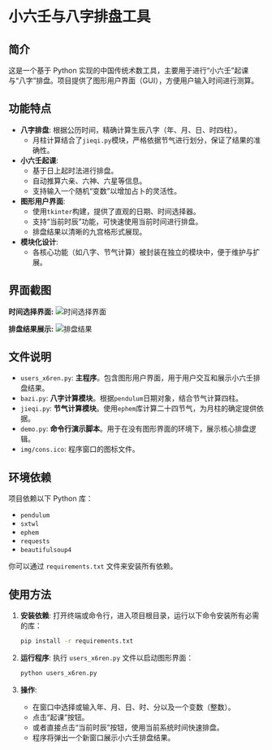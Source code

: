# 小六壬与八字排盘工具

## 简介
这是一个基于 Python 实现的中国传统术数工具，主要用于进行“小六壬”起课与“八字”排盘。项目提供了图形用户界面（GUI），方便用户输入时间进行测算。

## 功能特点
- **八字排盘**: 根据公历时间，精确计算生辰八字（年、月、日、时四柱）。
  - 月柱计算结合了`jieqi.py`模块，严格依据节气进行划分，保证了结果的准确性。
- **小六壬起课**:
  - 基于日上起时法进行排盘。
  - 自动推算六亲、六神、六星等信息。
  - 支持输入一个随机“变数”以增加占卜的灵活性。
- **图形用户界面**:
  - 使用`tkinter`构建，提供了直观的日期、时间选择器。
  - 支持“当前时辰”功能，可快速使用当前时间进行排盘。
  - 排盘结果以清晰的九宫格形式展现。
- **模块化设计**:
  - 各核心功能（如八字、节气计算）被封装在独立的模块中，便于维护与扩展。

## 界面截图

**时间选择界面:**
![时间选择界面](https://gitee.com/casual_pleat/x6ren/raw/master/eg/eg1.png)

**排盘结果展示:**
![排盘结果](https://gitee.com/casual_pleat/x6ren/raw/master/eg/eg2.png)

## 文件说明
- `users_x6ren.py`: **主程序**。包含图形用户界面，用于用户交互和展示小六壬排盘结果。
- `bazi.py`: **八字计算模块**。根据`pendulum`日期对象，结合节气计算四柱。
- `jieqi.py`: **节气计算模块**。使用`ephem`库计算二十四节气，为月柱的确定提供依据。
- `demo.py`: **命令行演示脚本**。用于在没有图形界面的环境下，展示核心排盘逻辑。
- `img/cons.ico`: 程序窗口的图标文件。

## 环境依赖
项目依赖以下 Python 库：
- `pendulum`
- `sxtwl`
- `ephem`
- `requests`
- `beautifulsoup4`

你可以通过 `requirements.txt` 文件来安装所有依赖。

## 使用方法
1.  **安装依赖**:
    打开终端或命令行，进入项目根目录，运行以下命令安装所有必需的库：
    ```bash
    pip install -r requirements.txt
    ```

2.  **运行程序**:
    执行 `users_x6ren.py` 文件以启动图形界面：
    ```bash
    python users_x6ren.py
    ```

3.  **操作**:
    - 在窗口中选择或输入年、月、日、时、分以及一个变数（整数）。
    - 点击“起课”按钮。
    - 或者直接点击“当前时辰”按钮，使用当前系统时间快速排盘。
    - 程序将弹出一个新窗口展示小六壬排盘结果。 